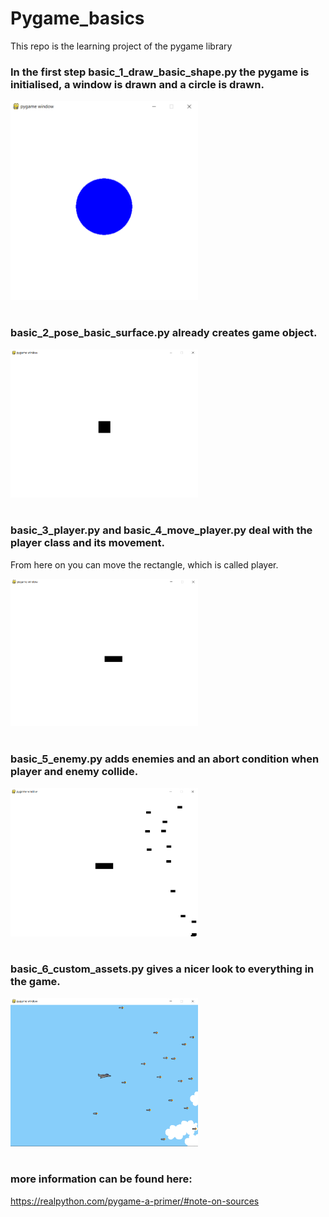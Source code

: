 # Pygame_basics

This repo is the learning project of the pygame library

### In the first step basic_1_draw_basic_shape.py the pygame is initialised, a window is drawn and a circle is drawn.

<img src="https://github.com/sky0193/PyGame_basics/blob/main/ReadMeImages/basic_1.PNG/?raw=true" width="300"></br></br>


### basic_2_pose_basic_surface.py already creates game object.

<img src="https://github.com/sky0193/PyGame_basics/blob/main/ReadMeImages/basic_2.PNG/?raw=true" width="300"></br></br>

### basic_3_player.py and basic_4_move_player.py deal with the player class and its movement.
From here on you can move the rectangle, which is called player.

<img src="https://github.com/sky0193/PyGame_basics/blob/main/ReadMeImages/basic_3.PNG/?raw=true" width="300"></br></br>

### basic_5_enemy.py adds enemies and an abort condition when player and enemy collide.

<img src="https://github.com/sky0193/PyGame_basics/blob/main/ReadMeImages/basic_5.PNG/?raw=true" width="300"></br></br>

### basic_6_custom_assets.py gives a nicer look to everything in the game.

<img src="https://github.com/sky0193/PyGame_basics/blob/main/ReadMeImages/basic_6.PNG/?raw=true" width="300"></br></br>


### more information can be found here:
https://realpython.com/pygame-a-primer/#note-on-sources

